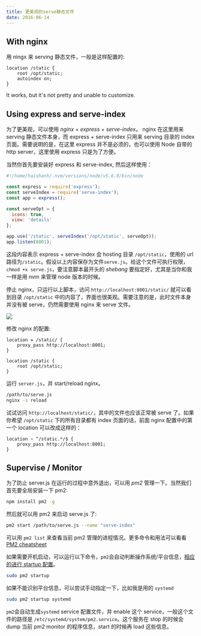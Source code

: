 ```yaml
---
title: 更美观的serve静态文件
date: 2016-06-14
---
```


## With nginx

用 ningx 来 serving 静态文件，一般是这样配置的:

```nginx
location /static {
    root /opt/static;
    autoindex on;
}
```

It works, but it's not pretty and unable to customize.

## Using express and serve-index

为了更美观，可以使用 *nginx* + *express* + *serve-index*。 nginx 在这里用来 serving 静态文件本身，而 express + serve-index 只用来 serving 目录的 index 页面。需要说明的是，在这里 express 并不是必须的，也可以使用 Node 自带的 http server，这里使用 express 只是为了方便。

当然你首先要安装好 express 和 serve-index, 然后这样使用：

```js
#!/home/haishanh/.nvm/versions/node/v5.6.0/bin/node

const express = require('express');
const serveIndex = require('serve-index');
const app = express();

const serveOpt = {
  icons: true,
  view: 'details'
};

app.use('/static', serveIndex('/opt/static', serveOpt));
app.listen(8001);
```

这段内容表示 express + serve-index 会 hosting 目录 `/opt/static`，使用的 url 路径为`/static`。假设以上内容保存为文件`serve.js`。给这个文件可执行权限，`chmod +x serve.js`，要注意脚本最开头的 *shebang* 要指定好，尤其是当你和我一样是用 nvm 来管理 node 版本的时候。

停止 nginx，只运行以上脚本，访问 `http://localhost:8001/static/` 就可以看到目录 `/opt/static` 中的内容了，界面也很美观。需要注意的是，此时文件本身并没有被 serve，仍然需要使用 nginx 来 serve 文件。

![](https://me-1254133903.cossh.myqcloud.com/serve-index.png)

修改 nginx 的配置:

```nginx
location = /static/ {
    proxy_pass http://localhost:8001;
}

location /static {
    root /opt/static;
}
```

运行 `server.js`，并 start/reload nginx。

```sh
/path/to/serve.js
nginx -s reload
```

试试访问 `http://localhost/static/`，其中的文件也应该正常被 serve 了。如果你希望 `/opt/static` 下的所有目录都有 index 页面的话，前面 nginx 配置中的第一个 location 可以改成这样的：

```nginx
location ~ ^/static.*/$ {
    proxy_pass http://localhost:8001;
}
```

## Supervise / Monitor

为了防止 server.js 在运行的过程中意外退出，可以用 *pm2* 管理一下。当然我们首先要全局安装一下 pm2:

```sh
npm install pm2 -g
```

然后就可以用 pm2 来启动 serve.js 了:

```sh
pm2 start /path/to/serve.js --name "serve-index"
```

可以用 `pm2 list` 来查看当前 pm2 管理的进程情况。更多命令和用法可以看看[PM2 cheatsheet][pm2cs]


如果需要开机启动，可以运行以下命令，`pm2`会自动判断操作系统/平台信息，[相应的进行 startup 配置][system-startup-conf]。

```sh
sudo pm2 startup
```

如果不能识别平台信息，可以尝试手动指定一下，比如我是用的 `systemd`

```sh
sudo pm2 startup systemd
```

`pm2`会自动生成`systemd` service 配置文件，并 enable 这个 service，一般这个文件的路径是 `/etc/systemd/system/pm2.service`。这个服务在 stop 的时候会 dump 当前 pm2 monitor 的程序信息，start 的时候再 load 这些信息。

[pm2cs]: http://pm2.keymetrics.io/docs/usage/quick-start/#cheatsheet
[system-startup-conf]: http://pm2.keymetrics.io/docs/usage/startup/#startup-systems-support
